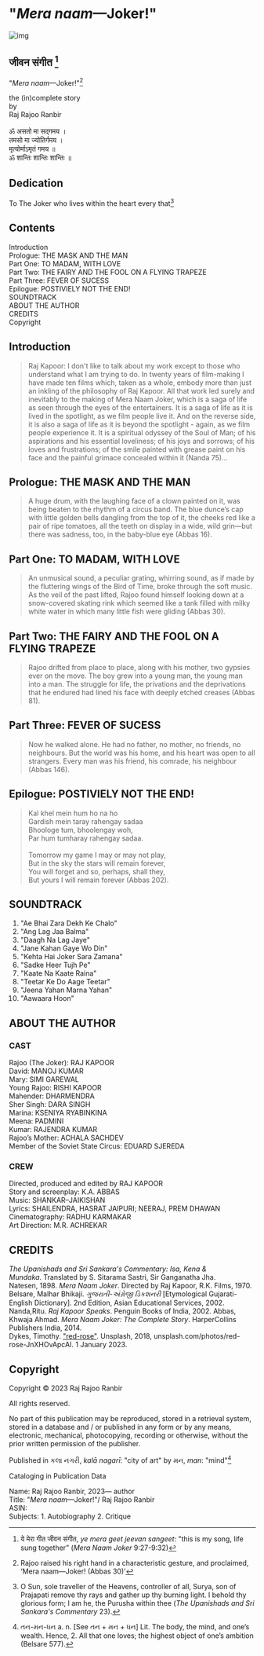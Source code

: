 # "*Mera naam*—Joker!"
![img](meranaamjoker.jpg)

## जीवन संगीत [^1] 

"*Mera naam*—Joker!"[^3]

the (in)complete story<br>
by<br>
Raj Rajoo Ranbir<br>
<br>
ॐ असतो मा सद्गमय ।<br>
तमसो मा ज्योतिर्गमय ।<br>
मृत्योर्माऽमृतं गमय ॥<br>
ॐ शान्तिः शान्तिः शान्तिः ॥ <br>

## Dedication

To The Joker who lives within the heart every that[^2]

## Contents

Introduction <br>
Prologue: THE MASK AND THE MAN <br>
Part One: TO MADAM, WITH LOVE <br>
Part Two: THE FAIRY AND THE FOOL ON A FLYING TRAPEZE <br>
Part Three: FEVER OF SUCESS <br>
Epilogue: POSTIVIELY NOT THE END! <br>
SOUNDTRACK <br>
ABOUT THE AUTHOR <br>
CREDITS <br>
Copyright <br>

## Introduction  

> Raj Kapoor: I don't like to talk about my work except to those who understand what I am trying to do. In twenty years of film-making I have made ten films which, taken as a whole, embody more than just an inkling of the philosophy of Raj Kapoor. All that work led surely and inevitably to the making of Mera Naam Joker, which is a saga of life as seen through the eyes of the entertainers. It is a saga of life as it is lived in the spotlight, as we film people live it. And on the reverse side, it is also a saga of life as it is beyond the spotlight - again, as we film people experience it. It is a spiritual odyssey of the Soul of Man; of his aspirations and his essential loveliness; of his joys and sorrows; of his loves and frustrations; of the smile painted with grease paint on his face and the painful grimace concealed within it (Nanda 75)...

## Prologue: THE MASK AND THE MAN  

> A huge drum, with the laughing face of a clown painted on it, was being beaten to the rhythm of a circus band. The blue dunce’s cap with little golden bells dangling from the top of it, the cheeks red like a pair of ripe tomatoes, all the teeth on display in a wide, wild grin—but there was sadness, too, in the baby-blue eye (Abbas 16).

## Part One: TO MADAM, WITH LOVE 

> An unmusical sound, a peculiar grating, whirring sound, as if made by the fluttering wings of the Bird of Time, broke through the soft music. As the veil of the past lifted, Rajoo found himself looking down at a snow-covered skating rink which seemed like a tank filled with milky white water in which many little fish were gliding (Abbas 30).

## Part Two: THE FAIRY AND THE FOOL ON A FLYING TRAPEZE 

> Rajoo drifted from place to place, along with his mother, two gypsies ever on the move. The boy grew into a young man, the young man into a man. The struggle for life, the privations and the deprivations that he endured had lined his face with deeply etched creases (Abbas 81).

## Part Three: FEVER OF SUCESS  

> Now he walked alone. He had no father, no mother, no friends, no neighbours. But the world was his home, and his heart was open to all strangers. Every man was his friend, his comrade, his neighbour (Abbas 146).

## Epilogue: POSTIVIELY NOT THE END! 

> Kal khel mein hum ho na ho <br>
> Gardish mein taray rahengay sadaa <br>
> Bhoologe tum, bhoolengay woh, <br>
> Par hum tumharay rahengay sadaa. <br>
><br>
> Tomorrow my game I may or may not play, <br>
> But in the sky the stars will remain forever, <br>
> You will forget and so, perhaps, shall they, <br>
> But yours I will remain forever (Abbas 202).

## SOUNDTRACK

1. "Ae Bhai Zara Dekh Ke Chalo"
2. "Ang Lag Jaa Balma"
3. "Daagh Na Lag Jaye"
4. "Jane Kahan Gaye Wo Din"
5. "Kehta Hai Joker Sara Zamana"
6. "Sadke Heer Tujh Pe"
7. "Kaate Na Kaate Raina"
8. "Teetar Ke Do Aage Teetar"
9. "Jeena Yahan Marna Yahan"
10. "Aawaara Hoon"

## ABOUT THE AUTHOR  

###  CAST
Rajoo (The Joker): RAJ KAPOOR <br>
David: MANOJ KUMAR <br>
Mary: SIMI GAREWAL <br>
Young Rajoo: RISHI KAPOOR <br>
Mahender: DHARMENDRA <br>
Sher Singh: DARA SINGH <br>
Marina: KSENIYA RYABINKINA <br>
Meena: PADMINI <br>
Kumar: RAJENDRA KUMAR <br>
Rajoo’s Mother: ACHALA SACHDEV <br>
Member of the Soviet State Circus: EDUARD SJEREDA <br>

### CREW
Directed, produced and edited by RAJ KAPOOR <br>
Story and screenplay: K.A. ABBAS <br>
Music: SHANKAR–JAIKISHAN <br>
Lyrics: SHAILENDRA, HASRAT JAIPURI; NEERAJ, PREM DHAWAN <br>
Cinematography: RADHU KARMAKAR <br>
Art Direction: M.R. ACHREKAR <br>

## CREDITS 

_The Upanishads and Sri Sankara's Commentary: Isa, Kena & Mundaka_. Translated by S. Sitarama Sastri, Sir Ganganatha Jha. Natesen, 1898.
_Mera Naam Joker_. Directed by Raj Kapoor, R.K. Films, 1970.<br>
Belsare, Malhar Bhikaji. _ગુજરાતી-અંગ્રેજી ડિકશનરી_ [Etymological Gujarati-English Dictionary]. 2nd Edition, Asian Educational Services, 2002.<br>
Nanda,Ritu. _Raj Kapoor Speaks_. Penguin Books of India, 2002. 
Abbas, Khwaja Ahmad. _Mera Naam Joker: The Complete Story_. HarperCollins Publishers India, 2014.<br>
Dykes, Timothy. <a href="https://unsplash.com/photos/red-rose-JnXHOvApcAI">"red-rose"</a>. Unsplash, 2018, unsplash.com/photos/red-rose-JnXHOvApcAI. 1 January 2023.

## Copyright  

Copyright © 2023 Raj Rajoo Ranbir

All rights reserved.

No part of this publication may be reproduced, stored in a retrieval
system, stored in a database and / or published in any form or by any
means, electronic, mechanical, photocopying, recording or otherwise,
without the prior written permission of the publisher.

Published in  કલા નગરી, *kalā nagarī*: "city of art" by મન, *man*: "mind"[^4]

Cataloging in Publication Data

Name: Raj Rajoo Ranbir, 2023— author<br>
Title: "*Mera naam*—Joker!"/ Raj Rajoo Ranbir<br>
ASIN:<br>
Subjects: 1. Autobiography 2. Critique<br>


[^1]: ये मेरा गीत जीवन संगीत, _ye mera geet jeevan sangeet_: "this is my song, life sung together" (_Mera Naam Joker_ 9:27-9:32)
[^2]: O Sun, sole traveller of the Heavens, controller of all, Surya, son of Prajapati remove thy rays and gather up thy burning light. I behold thy glorious form; I am he, the Purusha within thee (_The Upanishads and Sri Sankara's Commentary_ 23).
[^3]: Rajoo raised his right hand in a characteristic gesture, and proclaimed, ‘Mera naam—Joker! (Abbas 30)’
[^4]: તન-મન-ધન a. n. [See તન + મન + ધન] Lit. The body, the mind, and one’s wealth. Hence, 2. All that one loves; the highest object of one’s ambition (Belsare 577).
